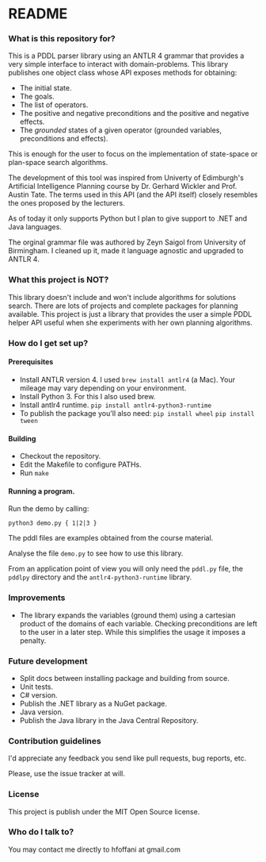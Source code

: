 # README #


### What is this repository for? ###

This is a PDDL parser library using an ANTLR 4 grammar that provides a very simple interface to interact with domain-problems.
This library publishes one object class whose API exposes methods for obtaining:

* The initial state.
* The goals.
* The list of operators.
* The positive and negative preconditions and the positive and negative effects.
* The _grounded_ states of a given operator (grounded variables, preconditions and effects).

This is enough for the user to focus on the implementation of state-space or plan-space search algorithms.

The development of this tool was inspired from Univerty of Edimburgh's Artificial Intelligence Planning course by Dr. Gerhard Wickler and Prof. Austin Tate. The terms used in this API (and the API itself) closely resembles the ones proposed by the lecturers.

As of today it only supports Python but I plan to give support to .NET and Java languages.

The orginal grammar file was authored by Zeyn Saigol from University of Birmingham. I cleaned up it, made it language agnostic and upgraded to ANTLR 4.


### What this project is NOT? ###

This library doesn't include and won't include algorithms for solutions search.
There are lots of projects and complete packages for planning available. This project is just a library that provides the user a simple PDDL helper API useful when she experiments with her own planning algorithms.


### How do I get set up? ###

#### Prerequisites

* Install ANTLR version 4.
    I used `brew install antlr4` (a Mac). Your mileage may vary depending on your environment.
* Install Python 3.
    For this I also used brew.
* Install antlr4 runtime.
    `pip install antlr4-python3-runtime`
* To publish the package you'll also need:
    `pip install wheel`
    `pip install tween`

#### Building

* Checkout the repository.
* Edit the Makefile to configure PATHs.
* Run `make` 

#### Running a program.

Run the demo by calling:
```
python3 demo.py { 1|2|3 }
```
The pddl files are examples obtained from the course material.

Analyse the file `demo.py` to see  how to use this library.

From an application point of view you will only need the `pddl.py` file, the `pddlpy` directory and the `antlr4-python3-runtime` library.


### Improvements ###

* The library expands the variables (ground them) using a cartesian product of the domains of each variable. Checking preconditions are left to the user in a later step. While this simplifies the usage it imposes a penalty.


### Future development ###

* Split docs between installing package and building from source.
* Unit tests.
* C# version.
* Publish the .NET library as a NuGet package.
* Java version.
* Publish the Java library in the Java Central Repository.


### Contribution guidelines ###

I'd appreciate any feedback you send like pull requests, bug reports, etc.

Please, use the issue tracker at will.


### License ###

This project is publish under the MIT Open Source license.


### Who do I talk to? ###

You may contact me directly to hfoffani at gmail.com


